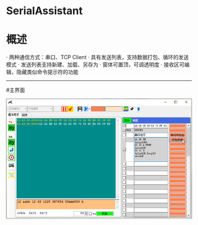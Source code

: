 # SerialAssistant
# 概述
· 两种通信方式：串口、TCP Client
· 具有发送列表，支持数据打包、循环的发送模式
· 发送列表支持新建、加载、另存为
· 窗体可置顶，可调透明度
· 接收区可编辑，隐藏类似命令提示符的功能

---
#主界面

![主界面](主界面.png)


